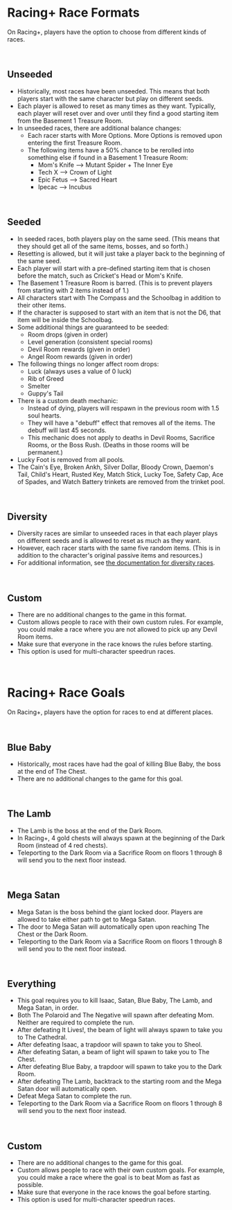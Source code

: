 # Racing+ Race Formats

On Racing+, players have the option to choose from different kinds of races.

<br />

## Unseeded

* Historically, most races have been unseeded. This means that both players start with the same character but play on different seeds.
* Each player is allowed to reset as many times as they want. Typically, each player will reset over and over until they find a good starting item from the Basement 1 Treasure Room.
* In unseeded races, there are additional balance changes:
  * Each racer starts with More Options. More Options is removed upon entering the first Treasure Room.
  * The following items have a 50% chance to be rerolled into something else if found in a Basement 1 Treasure Room:
    * Mom's Knife --> Mutant Spider + The Inner Eye
    * Tech X --> Crown of Light
    * Epic Fetus --> Sacred Heart
    * Ipecac --> Incubus

<br />

## Seeded

* In seeded races, both players play on the same seed. (This means that they should get all of the same items, bosses, and so forth.)
* Resetting is allowed, but it will just take a player back to the beginning of the same seed.
* Each player will start with a pre-defined starting item that is chosen before the match, such as Cricket's Head or Mom's Knife.
* The Basement 1 Treasure Room is barred. (This is to prevent players from starting with 2 items instead of 1.)
* All characters start with The Compass and the Schoolbag in addition to their other items.
* If the character is supposed to start with an item that is not the D6, that item will be inside the Schoolbag.
* Some additional things are guaranteed to be seeded:
  * Room drops (given in order)
  * Level generation (consistent special rooms)
  * Devil Room rewards (given in order)
  * Angel Room rewards (given in order)
* The following things no longer affect room drops:
  * Luck (always uses a value of 0 luck)
  * Rib of Greed
  * Smelter
  * Guppy's Tail
* There is a custom death mechanic:
  * Instead of dying, players will respawn in the previous room with 1.5 soul hearts.
  * They will have a "debuff" effect that removes all of the items. The debuff will last 45 seconds.
  * This mechanic does not apply to deaths in Devil Rooms, Sacrifice Rooms, or the Boss Rush. (Deaths in those rooms will be permanent.)
* Lucky Foot is removed from all pools.
* The Cain's Eye, Broken Ankh, Silver Dollar, Bloody Crown, Daemon's Tail, Child's Heart, Rusted Key, Match Stick, Lucky Toe, Safety Cap, Ace of Spades, and Watch Battery trinkets are removed from the trinket pool.

<br />

## Diversity

* Diversity races are similar to unseeded races in that each player plays on different seeds and is allowed to reset as much as they want.
* However, each racer starts with the same five random items. (This is in addition to the character's original passive items and resources.)
* For additional information, see [the documentation for diversity races](https://github.com/Zamiell/isaac-racing-client/blob/master/mod/README-DIVERSITY.md).

<br />

## Custom

* There are no additional changes to the game in this format.
* Custom allows people to race with their own custom rules. For example, you could make a race where you are not allowed to pick up any Devil Room items.
* Make sure that everyone in the race knows the rules before starting.
* This option is used for multi-character speedrun races.

<br />

# Racing+ Race Goals

On Racing+, players have the option for races to end at different places.

<br />

## Blue Baby

* Historically, most races have had the goal of killing Blue Baby, the boss at the end of The Chest.
* There are no additional changes to the game for this goal.

<br />

## The Lamb

* The Lamb is the boss at the end of the Dark Room.
* In Racing+, 4 gold chests will always spawn at the beginning of the Dark Room (instead of 4 red chests).
* Teleporting to the Dark Room via a Sacrifice Room on floors 1 through 8 will send you to the next floor instead.

<br />

## Mega Satan

* Mega Satan is the boss behind the giant locked door. Players are allowed to take either path to get to Mega Satan.
* The door to Mega Satan will automatically open upon reaching The Chest or the Dark Room.
* Teleporting to the Dark Room via a Sacrifice Room on floors 1 through 8 will send you to the next floor instead.

<br />

## Everything

* This goal requires you to kill Isaac, Satan, Blue Baby, The Lamb, and Mega Satan, in order.
* Both The Polaroid and The Negative will spawn after defeating Mom. Neither are required to complete the run.
* After defeating It Lives!, the beam of light will always spawn to take you to The Cathedral.
* After defeating Isaac, a trapdoor will spawn to take you to Sheol.
* After defeating Satan, a beam of light will spawn to take you to The Chest.
* After defeating Blue Baby, a trapdoor will spawn to take you to the Dark Room.
* After defeating The Lamb, backtrack to the starting room and the Mega Satan door will automatically open.
* Defeat Mega Satan to complete the run.
* Teleporting to the Dark Room via a Sacrifice Room on floors 1 through 8 will send you to the next floor instead.

<br />

## Custom

* There are no additional changes to the game for this goal.
* Custom allows people to race with their own custom goals. For example, you could make a race where the goal is to beat Mom as fast as possible.
* Make sure that everyone in the race knows the goal before starting.
* This option is used for multi-character speedrun races.
